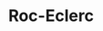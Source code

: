 ---
title: "Roc-Eclerc"
url: /lunel/roc-eclerc-rue-des-compagnons/
shop: directeurs de funérailles
---